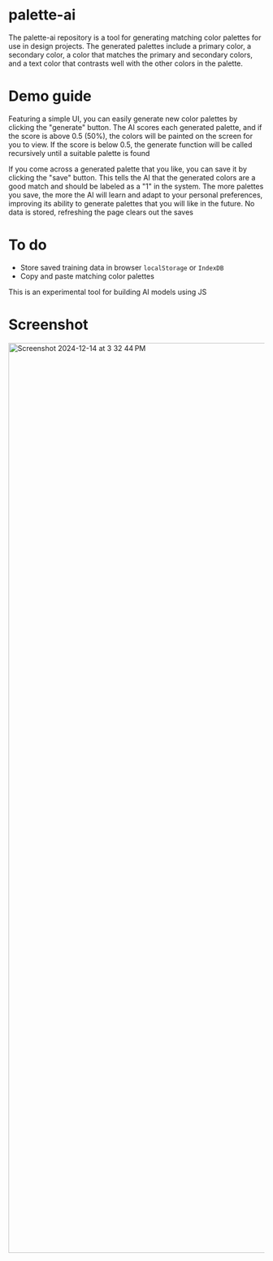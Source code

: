 # palette-ai
The palette-ai repository is a tool for generating matching color palettes for use in design projects. The generated palettes include a primary color, a secondary color, a color that matches the primary and secondary colors, and a text color that contrasts well with the other colors in the palette.

# Demo guide

Featuring a simple UI, you can easily generate new color palettes by clicking the "generate" button. The AI scores each generated palette, and if the score is above 0.5 (50%), the colors will be painted on the screen for you to view. If the score is below 0.5, the generate function will be called recursively until a suitable palette is found

If you come across a generated palette that you like, you can save it by clicking the "save" button. This tells the AI that the generated colors are a good match and should be labeled as a "1" in the system. The more palettes you save, the more the AI will learn and adapt to your personal preferences, improving its ability to generate palettes that you will like in the future. No data is stored, refreshing the page clears out the saves

# To do
- Store saved training data in browser `localStorage` or `IndexDB`
- Copy and paste matching color palettes

This is an experimental tool for building AI models using JS

# Screenshot
<img width="1792" alt="Screenshot 2024-12-14 at 3 32 44 PM" src="https://github.com/user-attachments/assets/f0e5b4e6-5adc-4487-b9f4-7e2f345349ba" />

